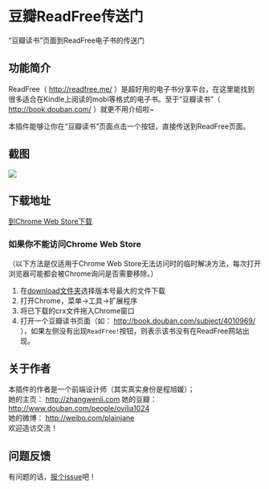 # 豆瓣ReadFree传送门

“豆瓣读书”页面到ReadFree电子书的传送门

## 功能简介

ReadFree（ http://readfree.me/ ）是超好用的电子书分享平台，在这里能找到很多适合在Kindle上阅读的mobi等格式的电子书。至于“豆瓣读书”（ http://book.douban.com/ ）就更不用介绍啦~

本插件能够让你在“豆瓣读书”页面点击一个按钮，直接传送到ReadFree页面。

## 截图

![](https://github.com/Ovilia/readfree-chrome-extension/raw/master/res/screenshot.png)

## 下载地址

<a href="https://chrome.google.com/webstore/detail/%E8%B1%86%E7%93%A3readfree%E4%BC%A0%E9%80%81%E9%97%A8/nnijmebffagpcclklhofdkjeimnmckjp?hl=en&gl=CN" target="_blank">到Chrome Web Store下载</a>

### 如果你不能访问Chrome Web Store

（以下方法是仅适用于Chrome Web Store无法访问时的临时解决方法，每次打开浏览器可能都会被Chrome询问是否需要移除。）

1. 在<a href="https://github.com/Ovilia/readfree-chrome-extension/tree/master/download">download文件夹</a>选择版本号最大的文件下载
2. 打开Chrome，菜单->工具->扩展程序
3. 将已下载的crx文件拖入Chrome窗口
4. 打开一个豆瓣读书页面（如： http://book.douban.com/subject/4010969/ ），如果左侧没有出现`ReadFree!`按钮，则表示该书没有在ReadFree网站出现。

## 关于作者

本插件的作者是一个前端设计师（其实真实身份是程旭媛）；  
她的主页： http://zhangwenli.com
她的豆瓣： http://www.douban.com/people/ovilia1024  
她的微博： http://weibo.com/plainjane  
欢迎造访交流！

## 问题反馈

有问题的话，<a href="https://github.com/Ovilia/readfree-chrome-extension/issues/new">报个issue</a>吧！
